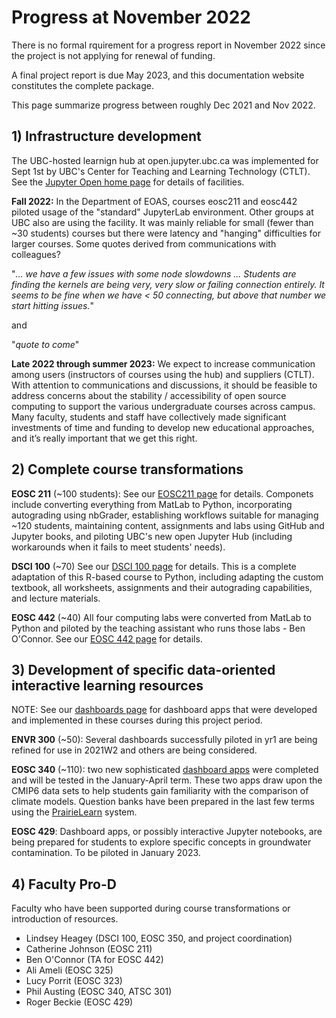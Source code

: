 # Progress at November 2022

There is no formal rquirement for a progress report in November 2022 since the project is not applying for renewal of funding.

A final project report is due May 2023, and this documentation website constitutes the complete package.

This page summarize progress between roughly Dec 2021 and Nov 2022.

## 1) Infrastructure development

The UBC-hosted learnign hub at open.jupyter.ubc.ca was implemented for Sept 1st by UBC's Center for Teaching and Learning Technology (CTLT). See the [Jupyter Open home page](https://open.jupyter.ubc.ca/) for details of facilities.

**Fall 2022:** In the Department of EOAS, courses eosc211 and eosc442 piloted usage of the "standard" JupyterLab environment. Other groups at UBC also are using the facility. It was mainly reliable for small (fewer than ~30 students) courses but there were latency and "hanging" difficulties for larger courses. Some quotes derived from communications with colleagues?

"*... we have a few issues with some node slowdowns ... Students are finding the kernels are being very, very slow or failing connection entirely. It seems to be fine when we have < 50 connecting, but above that number we start hitting issues.*"

and

"*quote to come*"

**Late 2022 through summer 2023:** We expect to increase communication among users (instructors of courses using the hub) and suppliers (CTLT). With attention to communications and discussions, it should be feasible to address concerns about the stability / accessibility of open source computing to support the various undergraduate courses across campus.  Many faculty, students and staff have collectively made significant investments of time and funding to develop new educational approaches, and it’s really important that we get this right.

## 2) Complete course transformations

**EOSC 211** (~100 students): See our [EOSC211 page](crs-eosc211.md) for details. Componets include converting everything from MatLab to Python, incorporating autograding using nbGrader, establishing workflows suitable for managing ~120 students, maintaining content, assignments and labs using GitHub and Jupyter books, and piloting UBC's new open Jupyter Hub (including workarounds when it fails to meet students' needs).

**DSCI 100** (~70) See our [DSCI 100 page](crs-dsci100.md) for  details. This is a complete adaptation of this R-based course to Python, including adapting the custom textbook, all worksheets, assignments and their autograding capabilities, and lecture materials.

**EOSC 442** (~40) All four computing labs were converted from MatLab to Python and piloted by the teaching assistant who runs those labs - Ben O'Connor. See our [EOSC 442 page](crs-eosc442.md) for  details.

## 3) Development of specific data-oriented interactive learning resources

NOTE: See our [dashboards page](dashboards.md) for dashboard apps that were developed and implemented in these courses during this project period.

**ENVR 300** (~50): Several dashboards successfully piloted in yr1 are being refined for use in 2021W2 and others are being considered.

**EOSC 340** (~110): two new sophisticated [dashboard apps](dashboards.md) were completed and will be tested in the January-April term. These two apps draw upon the CMIP6 data sets to help students gain familiarity with the comparison of climate models. Question banks have been prepared in the last few terms using the [PrairieLearn](https://www.prairielearn.org/) system.

**EOSC 429**: Dashboard apps, or possibly interactive Jupyter notebooks, are being prepared for students to explore specific concepts in groundwater contamination. To be piloted in January 2023.

## 4) Faculty Pro-D

Faculty who have been supported during course transformations or introduction of resources.

* Lindsey Heagey (DSCI 100, EOSC 350, and project coordination)
* Catherine Johnson (EOSC 211)
* Ben O'Connor (TA for EOSC 442)
* Ali Ameli (EOSC 325)
* Lucy Porrit (EOSC 323)
* Phil Austing (EOSC 340, ATSC 301)
* Roger Beckie (EOSC 429)
